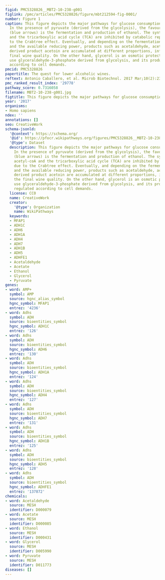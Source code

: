 ```yaml
---
figid: PMC5328826__MBT2-10-238-g001
figlink: /pmc/articles/PMC5328826/figure/mbt212594-fig-0001/
number: Figure 1
caption: This figure depicts the major pathways for glucose consumption in S. cereviseae.
  In the presence of pyruvate (derived from the glycolysis), the favoured pathway
  (blue arrows) is the fermentation and production of ethanol. The synthesis of acetyl‐coA
  and the tricarboxylic acid cycle (TCA) are inhibited by catabolic repression due
  to the Crabtree effect. Eventually, and depending on the fermentation conditions
  and the available reducing power, products such as acetaldehyde, acetate and the
  derived product acetoin are accumulated at different proportions, influencing the
  final wine quality. On the other hand, glycerol is an osmotic protector. Gpd1p/Gpd2p
  use glyceraldehyde‐3‐phosphate derived from glycolysis, and its production is regulated
  according to cell demands.
pmcid: PMC5328826
papertitle: The quest for lower alcoholic wines.
reftext: Antonio Caballero, et al. Microb Biotechnol. 2017 Mar;10(2):238-241.
pmc_ranked_result_index: '29778'
pathway_score: 0.7316058
filename: MBT2-10-238-g001.jpg
figtitle: This figure depicts the major pathways for glucose consumption in S. cereviseae
year: '2017'
organisms:
- Homo sapiens
ndex: ''
annotations: []
seo: CreativeWork
schema-jsonld:
  '@context': https://schema.org/
  '@id': https://pfocr.wikipathways.org/figures/PMC5328826__MBT2-10-238-g001.html
  '@type': Dataset
  description: This figure depicts the major pathways for glucose consumption in S. cereviseae.
    In the presence of pyruvate (derived from the glycolysis), the favoured pathway
    (blue arrows) is the fermentation and production of ethanol. The synthesis of
    acetyl‐coA and the tricarboxylic acid cycle (TCA) are inhibited by catabolic repression
    due to the Crabtree effect. Eventually, and depending on the fermentation conditions
    and the available reducing power, products such as acetaldehyde, acetate and the
    derived product acetoin are accumulated at different proportions, influencing
    the final wine quality. On the other hand, glycerol is an osmotic protector. Gpd1p/Gpd2p
    use glyceraldehyde‐3‐phosphate derived from glycolysis, and its production is
    regulated according to cell demands.
  license: CC0
  name: CreativeWork
  creator:
    '@type': Organization
    name: WikiPathways
  keywords:
  - MFAP1
  - ADH1C
  - ADH6
  - ADH1A
  - ADH4
  - ADH7
  - ADH1B
  - ADH5
  - ADHFE1
  - Acetaldehyde
  - Acetate
  - Ethanol
  - Glycerol
  - Pyruvate
genes:
- word: AMP+
  symbol: AMP
  source: hgnc_alias_symbol
  hgnc_symbol: MFAP1
  entrez: '4236'
- word: Adhs
  symbol: ADH
  source: bioentities_symbol
  hgnc_symbol: ADH1C
  entrez: '126'
- word: Adhs
  symbol: ADH
  source: bioentities_symbol
  hgnc_symbol: ADH6
  entrez: '130'
- word: Adhs
  symbol: ADH
  source: bioentities_symbol
  hgnc_symbol: ADH1A
  entrez: '124'
- word: Adhs
  symbol: ADH
  source: bioentities_symbol
  hgnc_symbol: ADH4
  entrez: '127'
- word: Adhs
  symbol: ADH
  source: bioentities_symbol
  hgnc_symbol: ADH7
  entrez: '131'
- word: Adhs
  symbol: ADH
  source: bioentities_symbol
  hgnc_symbol: ADH1B
  entrez: '125'
- word: Adhs
  symbol: ADH
  source: bioentities_symbol
  hgnc_symbol: ADH5
  entrez: '128'
- word: Adhs
  symbol: ADH
  source: bioentities_symbol
  hgnc_symbol: ADHFE1
  entrez: '137872'
chemicals:
- word: Acetaldehyde
  source: MESH
  identifier: D000079
- word: Acetate
  source: MESH
  identifier: D000085
- word: Ethanol
  source: MESH
  identifier: D000431
- word: Glycerol
  source: MESH
  identifier: D005990
- word: Pyruvate
  source: MESH
  identifier: D011773
diseases: []
---
```


